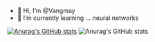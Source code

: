 - 👋 Hi, I’m @Vangmay
- 🌱 I’m currently learning ... neural networks

[![Anurag's GitHub stats](https://github-readme-stats.vercel.app/api?username=Vangmay)](https://github.com/anuraghazra/github-readme-stats)
![Anurag's GitHub stats](https://github-readme-stats.vercel.app/api?username=anuraghazra&show_icons=true&theme=gruvbox)
